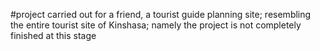 #project carried out for a friend, a tourist guide planning site;
resembling the entire tourist site of Kinshasa;
namely the project is not completely finished at this stage
